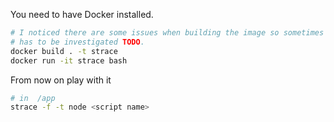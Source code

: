You need to have Docker installed.

```bash
# I noticed there are some issues when building the image so sometimes it needs to be run twice. This
# has to be investigated TODO.
docker build . -t strace
docker run -it strace bash
```

From now on play with it

```bash
# in  /app
strace -f -t node <script name>
```